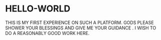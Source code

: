 # HELLO-WORLD
THIS IS MY FIRST EXPERIENCE ON SUCH A PLATFORM. GODS  PLEASE SHOWER YOUR BLESSINGS AND GIVE ME YOUR GUIDANCE . I WISH TO DO A REASONABLY GOOD WORK HERE. 
